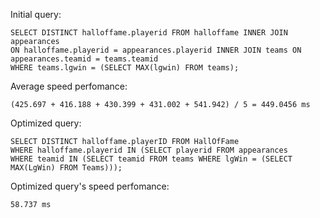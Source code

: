 Initial query:

```
SELECT DISTINCT halloffame.playerid FROM halloffame INNER JOIN appearances 
ON halloffame.playerid = appearances.playerid INNER JOIN teams ON appearances.teamid = teams.teamid
WHERE teams.lgwin = (SELECT MAX(lgwin) FROM teams);
```

Average speed perfomance:

```
(425.697 + 416.188 + 430.399 + 431.002 + 541.942) / 5 = 449.0456 ms
```

Optimized query:

```
SELECT DISTINCT halloffame.playerID FROM HallOfFame
WHERE halloffame.playerid IN (SELECT playerid FROM appearances 
WHERE teamid IN (SELECT teamid FROM teams WHERE lgWin = (SELECT MAX(LgWin) FROM Teams))); 
```

Optimized query's speed perfomance:
```
58.737 ms
```
